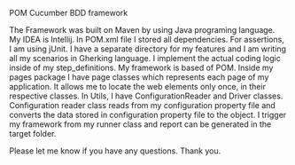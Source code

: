 POM Cucumber BDD framework

The Framework was built on Maven by using Java programing language.
My IDEA is Intellij.
In POM.xml file I stored all dependencies.
For assertions, I am using jUnit. I have a separate directory for my features and I am writing all my scenarios in Gherking language.
I implement the actual coding logic inside of my step_definitions.
My framework is based of POM. Inside my pages package I have page classes which represents each page of my application. It allows me to locate the web elements only once, in their respective classes. 
In Utils, I have ConfigurationReader and Driver classes. Configuration reader class reads from my configuration property file and converts the data stored in configuration property file to the object.
I trigger my framework from my runner class and report can be generated in the target folder.

Please let me know if you have any questions. Thank you.


